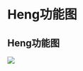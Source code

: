 # Heng功能图

## Heng功能图

![](https://docs.hzz.im/\~gitbook/image?url=https%3A%2F%2F1382592200-files.gitbook.io%2F%7E%2Ffiles%2Fv0%2Fb%2Fgitbook-x-prod.appspot.com%2Fo%2Fspaces%252F7YXEHggLzaiKwZjRSOD4%252Fuploads%252F2l3qop7J2nwhlbo2sFXD%252FHeng%2520Lua%25E5%258A%259F%25E8%2583%25BD%25E5%25B1%2595%25E7%25A4%25BA%25E4%25B8%258E%25E6%25B3%25A8%25E8%25A7%25A3.png%3Falt%3Dmedia%26token%3De6a7f881-d7a3-45a7-ae68-e8774da8ec5e\&width=768\&dpr=4\&quality=100\&sign=67f1186\&sv=1)
